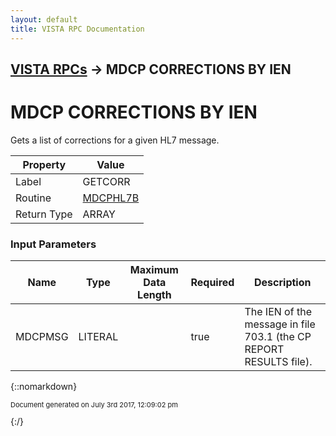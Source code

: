 ```yaml
---
layout: default
title: VISTA RPC Documentation
---
```


## [VISTA RPCs](TableOfContents) &#8594; MDCP CORRECTIONS BY IEN
# MDCP CORRECTIONS BY IEN

Gets a list of corrections for a given HL7 message.

Property | Value
--- | ---
Label | GETCORR
Routine | [MDCPHL7B](http://code.osehra.org/dox/Routine_MDCPHL7B_source.html)
Return Type | ARRAY


### Input Parameters

Name | Type | Maximum Data Length | Required | Description
--- | --- | --- | --- | ---
MDCPMSG | LITERAL |  | true | The IEN of the message in file 703.1 (the CP REPORT RESULTS file).



{::nomarkdown} <br/><p style="font-size: 11px">Document generated on July 3rd 2017, 12:09:02 pm</p>{:/}